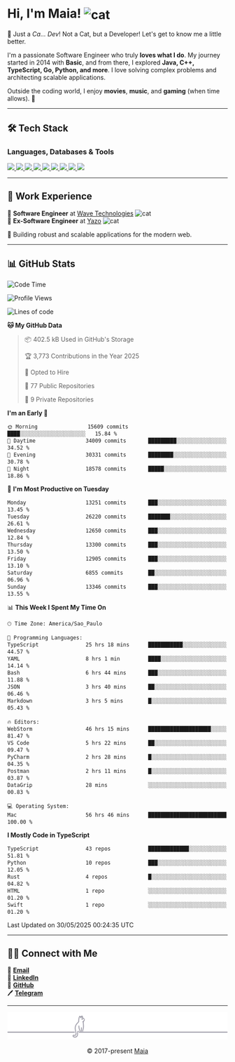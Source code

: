 <h1 align="left">Hi, I'm Maia! 
<img src="https://emojis.slackmojis.com/emojis/images/1643509834/36299/black-cat.gif?1643509834" width="50" height="60" align="center" alt="cat"/>
</h1>

🎩 Just a *Ca... Dev*! Not a Cat, but a Developer! Let's get to know me a little better.

I'm a passionate Software Engineer who truly **loves what I do**. My journey started in 2014 with **Basic**, and from there, I explored **Java, C++, TypeScript, Go, Python, and more**. I love solving complex problems and architecting scalable applications.

Outside the coding world, I enjoy **movies**, **music**, and **gaming** (when time allows). 🚀

---

## 🛠️ Tech Stack

### Languages, Databases & Tools
<p>
  <a href="https://www.typescriptlang.org">
    <img src="https://skillicons.dev/icons?i=ts" />
  </a>
  <a href="https://go.dev">
    <img src="https://skillicons.dev/icons?i=go" />
  </a>
  <a href="https://www.python.org">
    <img src="https://skillicons.dev/icons?i=python" />
  </a>
  <a href="https://gradle.org">
    <img src="https://skillicons.dev/icons?i=gradle" />
  </a>
  <a href="https://redis.io">
    <img src="https://skillicons.dev/icons?i=redis" />
  </a>
  <a href="https://www.mongodb.com">
    <img src="https://skillicons.dev/icons?i=mongodb" />
  </a>
  <a href="https://nodejs.org">
    <img src="https://skillicons.dev/icons?i=nodejs" />
  </a>
  <a href="https://www.javascript.com">
    <img src="https://skillicons.dev/icons?i=js" />
  </a>
  <a href="https://www.docker.com">
    <img src="https://skillicons.dev/icons?i=docker" />
  </a>
</p>

---

## 💼 Work Experience

🔹 **Software Engineer** at [Wave Technologies](https://www.linkedin.com/company/wave-technologies-oficial/)   <img src="https://media.giphy.com/media/WUlplcMpOCEmTGBtBW/giphy.gif" width="30" alt="cat"> <br>
🔹 **Ex-Software Engineer** at [Yazo](https://yazo.com.br/) <img src="https://media.giphy.com/media/WUlplcMpOCEmTGBtBW/giphy.gif" width="30" alt="cat"> <br>

🚀 Building robust and scalable applications for the modern web.

---

## 📊 GitHub Stats

<!--START_SECTION:waka-->
![Code Time](http://img.shields.io/badge/Code%20Time-6%2C059%20hrs%201%20min-blue)

![Profile Views](http://img.shields.io/badge/Profile%20Views-2-blue)

![Lines of code](https://img.shields.io/badge/From%20Hello%20World%20I%27ve%20Written-19.9%20million%20lines%20of%20code-blue)

**🐱 My GitHub Data** 

> 📦 402.5 kB Used in GitHub's Storage 
 > 
> 🏆 3,773 Contributions in the Year 2025
 > 
> 💼 Opted to Hire
 > 
> 📜 77 Public Repositories 
 > 
> 🔑 9 Private Repositories 
 > 
**I'm an Early 🐤** 

```text
🌞 Morning                15609 commits       ████░░░░░░░░░░░░░░░░░░░░░   15.84 % 
🌆 Daytime                34009 commits       █████████░░░░░░░░░░░░░░░░   34.52 % 
🌃 Evening                30331 commits       ████████░░░░░░░░░░░░░░░░░   30.78 % 
🌙 Night                  18578 commits       █████░░░░░░░░░░░░░░░░░░░░   18.86 % 
```
📅 **I'm Most Productive on Tuesday** 

```text
Monday                   13251 commits       ███░░░░░░░░░░░░░░░░░░░░░░   13.45 % 
Tuesday                  26220 commits       ███████░░░░░░░░░░░░░░░░░░   26.61 % 
Wednesday                12650 commits       ███░░░░░░░░░░░░░░░░░░░░░░   12.84 % 
Thursday                 13300 commits       ███░░░░░░░░░░░░░░░░░░░░░░   13.50 % 
Friday                   12905 commits       ███░░░░░░░░░░░░░░░░░░░░░░   13.10 % 
Saturday                 6855 commits        ██░░░░░░░░░░░░░░░░░░░░░░░   06.96 % 
Sunday                   13346 commits       ███░░░░░░░░░░░░░░░░░░░░░░   13.55 % 
```


📊 **This Week I Spent My Time On** 

```text
🕑︎ Time Zone: America/Sao_Paulo

💬 Programming Languages: 
TypeScript               25 hrs 18 mins      ███████████░░░░░░░░░░░░░░   44.57 % 
YAML                     8 hrs 1 min         ████░░░░░░░░░░░░░░░░░░░░░   14.14 % 
Bash                     6 hrs 44 mins       ███░░░░░░░░░░░░░░░░░░░░░░   11.88 % 
JSON                     3 hrs 40 mins       ██░░░░░░░░░░░░░░░░░░░░░░░   06.46 % 
Markdown                 3 hrs 5 mins        █░░░░░░░░░░░░░░░░░░░░░░░░   05.43 % 

🔥 Editors: 
WebStorm                 46 hrs 15 mins      ████████████████████░░░░░   81.47 % 
VS Code                  5 hrs 22 mins       ██░░░░░░░░░░░░░░░░░░░░░░░   09.47 % 
PyCharm                  2 hrs 28 mins       █░░░░░░░░░░░░░░░░░░░░░░░░   04.35 % 
Postman                  2 hrs 11 mins       █░░░░░░░░░░░░░░░░░░░░░░░░   03.87 % 
DataGrip                 28 mins             ░░░░░░░░░░░░░░░░░░░░░░░░░   00.83 % 

💻 Operating System: 
Mac                      56 hrs 46 mins      █████████████████████████   100.00 % 
```

**I Mostly Code in TypeScript** 

```text
TypeScript               43 repos            █████████████░░░░░░░░░░░░   51.81 % 
Python                   10 repos            ███░░░░░░░░░░░░░░░░░░░░░░   12.05 % 
Rust                     4 repos             █░░░░░░░░░░░░░░░░░░░░░░░░   04.82 % 
HTML                     1 repo              ░░░░░░░░░░░░░░░░░░░░░░░░░   01.20 % 
Swift                    1 repo              ░░░░░░░░░░░░░░░░░░░░░░░░░   01.20 % 
```




 Last Updated on 30/05/2025 00:24:35 UTC
<!--END_SECTION:waka-->

---

## 👯‍👨 Connect with Me
📧 **[Email](mailto:gabrielmaialva33@gmail.com)**  
🔗 **[LinkedIn](https://www.linkedin.com/in/gabriel-maia-183984239)**  
🐙 **[GitHub](https://github.com/gabrielmaialva33)**  
🖊 **[Telegram](https://t.me/sr_mrootx)**

---

<p align="center"><img src="https://raw.githubusercontent.com/gabrielmaialva33/gabrielmaialva33/master/assets/gray0_ctp_on_line.svg?sanitize=true" /></p>
<p align="center">&copy; 2017-present <a href="https://github.com/gabrielmaialva33/" target="_blank">Maia</a></p>
